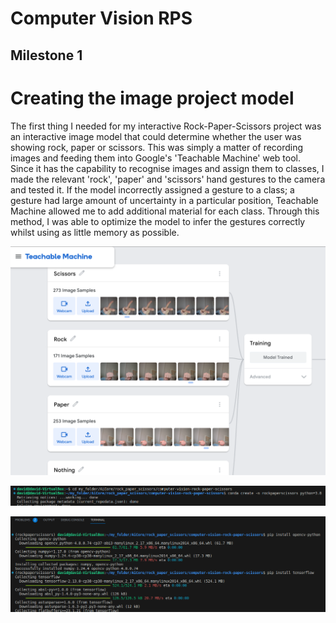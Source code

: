 # Computer Vision RPS
## Milestone 1
# Creating the image project model
The first thing I needed for my interactive Rock-Paper-Scissors project was an interactive image model that could determine whether the user was showing rock, paper or scissors.
This was simply a matter of recording images and feeding them into Google's 'Teachable Machine' web tool. Since it has the capability to recognise images and assign them to classes, I made the relevant 'rock', 'paper' and 'scissors' hand gestures to the camera and tested it. If the model incorrectly assigned a gesture to a class; a gesture had large amount of uncertainty in a particular position, Teachable Machine allowed me to add additional material for each class. Through this method, I was able to optimize the model to infer the gestures correctly whilst using as little memory as possible.

![Alt text](image.png)


![Alt text](image-1.png)

![Alt text](image-2.png)
